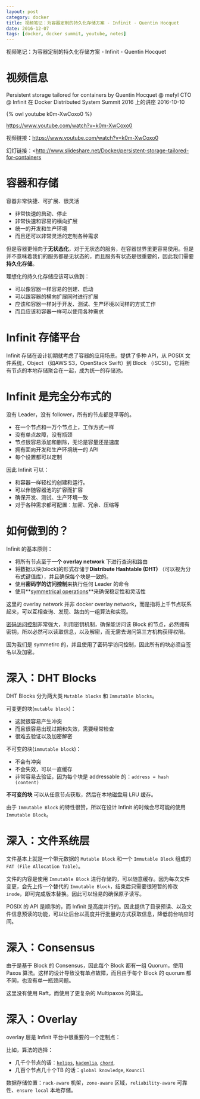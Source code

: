 ```yaml
---
layout: post
category: docker
title: 视频笔记：为容器定制的持久化存储方案 - Infinit - Quentin Hocquet
date: 2016-12-07
tags: [docker, docker summit, youtube, notes]
---
```


<!-- toc -->

视频笔记：为容器定制的持久化存储方案 - Infinit - Quentin Hocquet

# 视频信息

Persistent storage tailored for containers
by Quentin Hocquet
@ mefyl
CTO @ Infinit
在 Docker Distributed System Summit 2016 上的讲座
2016-10-10

{% owl youtube k0m-XwCoxo0 %}

<https://www.youtube.com/watch?v=k0m-XwCoxo0>

视频链接：<https://www.youtube.com/watch?v=k0m-XwCoxo0>

幻灯链接：<http://www.slideshare.net/Docker/persistent-storage-tailored-for-containers

# 容器和存储

容器非常快捷、可扩展、很灵活

* 非常快速的启动、停止
* 非常快速和容易的横向扩展
* 统一的开发和生产环境
* 而且还可以非常灵活的定制各种需求

但是容器更倾向于**无状态化**，对于无状态的服务，在容器世界里更容易使用。但是并不意味着我们的服务都是无状态的，而且服务有状态是很重要的，因此我们需要**持久化存储**。

理想化的持久化存储应该可以做到：

* 可以像容器一样容易的创建、启动
* 可以跟容器的横向扩展同时进行扩展
* 应该和容器一样对于开发、测试、生产环境以同样的方式工作
* 而且应该和容器一样可以使用各种需求

# Infinit 存储平台

Infinit 存储在设计初期就考虑了容器的应用场景。提供了多种 API，从 POSIX 文件系统，Object （如AWS S3，OpenStack Swift）到 Block （iSCSI）。它将所有节点的本地存储聚合在一起，成为统一的存储池。

# Infinit 是完全分布式的

没有 Leader，没有 follower，所有的节点都是平等的。

* 在一个节点和一万个节点上，工作方式一样
* 没有单点故障，没有瓶颈
* 节点很容易添加和删除，无论是容量还是速度
* 拥有面向开发和生产环境统一的 API
* 每个设置都可以定制

因此 Infinit 可以：

* 和容器一样轻松的创建和运行。
* 可以伴随容器池的扩容而扩容
* 确保开发、测试、生产环境一致
* 对于各种需求都可配置：加密、冗余、压缩等

# 如何做到的？

Infinit 的基本原则：

* 将所有节点至于**一个 overlay network** 下进行查询和路由
* 将数据以块(block)的形式存储于**Distribute Hashtable (DHT)** （可以视为分布式键值库），并且确保每个块是一致的。
* 使用**密码学的访问控制**来执行任何 Leader 的命令
* 使用**[symmetrical operations](https://zh.wikipedia.org/wiki/%E5%B0%8D%E7%A8%B1#.E9.82.8F.E8.BC.AF.E4.B8.AD.E7.9A.84.E5.B0.8D.E7.A8.B1)**来确保稳定性和灵活性

这里的 overlay network 并非 docker overlay network，而是指将上千节点联系起来，可以互相查询、发现、路由的一组算法和实现。

[密码访问控制](http://citeseerx.ist.psu.edu/viewdoc/download?doi=10.1.1.58.889&rep=rep1&type=pdf)非常强大，利用密钥机制，确保能访问该 Block 的节点，必然拥有密钥，所以必然可以读取信息，以及解密，而无需去询问第三方机构获得权限。

因为我们是 symmetirc 的，并且使用了密码学访问控制，因此所有的块必须自签名以及加密。

# 深入：DHT Blocks

DHT Blocks 分为两大类 `Mutable blocks` 和 `Immutable blocks`。

可变更的块(`mutable block`)：

* 这就很容易产生冲突
* 而且很容易出现过期和失效，需要经常检查
* 很难去验证以及加密解密

不可变的块(`immutable block`)：

* 不会有冲突
* 不会失效，可以一直缓存
* 非常容易去验证，因为每个块是 addressable 的：`address = hash (content)`

**不可变的块** 可以从任意节点获取，然后在本地磁盘用 LRU 缓存。

由于 `Immutable Block` 的特性很赞，所以在设计 Infinit 的时候会尽可能的使用 `Immutable Block`。

# 深入：文件系统层

文件基本上就是一个带元数据的 `Mutable Block` 和一个 `Immutable Block` 组成的`FAT (File Allocation Table)`。

文件的内容是使用 `Immutable Block` 进行存储的，可以随意缓存。因为每次文件变更，会先上传一个替代的 `Immutable Block`，结束后只需要很短暂的修改 `inode`，即可完成版本替换。因此可以轻易的确保原子读写。

POSIX 的 API 是顺序的，而 Infinit 是高度并行的。因此提供了目录预读、以及文件信息预读的功能，可以让后台以高度并行批量的方式获取信息，降低前台响应时间。

# 深入：Consensus

由于是基于 Block 的 Consensus，因此每个 Block 都有一组 Quorum，使用 Paxos 算法。这样的设计导致没有单点故障，而且由于每个 Block 的 quorum 都不同，也没有单一瓶颈问题。

这里没有使用 Raft，而使用了更复杂的 Multipaxos 的算法。

# 深入：Overlay

overlay 层是 Infinit 平台中很重要的一个定制点：

比如，算法的选择：

* 几千个节点的话：[`kelips`](https://github.com/papers-we-love/papers-we-love/blob/master/distributed_systems/kelips-building-an-efficient-and-stable-p2p-dht-through-increased-memory-and-background-overhead.pdf), [`kademlia`](https://pdos.csail.mit.edu/~petar/papers/maymounkov-kademlia-lncs.pdf), [`chord`](https://pdos.csail.mit.edu/papers/chord:sigcomm01/chord_sigcomm.pdf),
* 几百个节点几十个TB 的话：`global knowledge`, `Kouncil`

数据存储位置：`rack-aware` 机架，`zone-aware` 区域，`reliability-aware` 可靠性、`ensure local` 本地存储。
